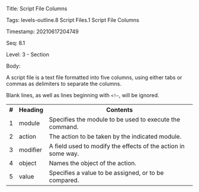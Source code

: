Title:  Script File Columns

Tags:   levels-outline.8 Script Files.1 Script File Columns

Timestamp: 20210617204749

Seq:    8.1

Level:  3 - Section

Body: 

A script file is a text file formatted into five columns, using either tabs or commas as delimiters to separate the columns. 

Blank lines, as well as lines beginning with `<!—`, will be ignored.

<table>
<tr><th>#</th><th>Heading</th><th>Contents</th></tr>
<tr><td>1</td><td>module</td><td>Specifies the module to be used to execute the command. 
</td></tr>
<tr><td>2</td><td>action</td><td>The action to be taken by the indicated module. 
</td></tr>
<tr><td>3</td><td>modifier</td><td>A field used to modify the effects of the action in some way. 
</td></tr>
<tr><td>4</td><td>object</td><td>Names the object of the action. 
</td></tr>
<tr><td>5</td><td>value</td><td>Specifies a value to be assigned, or to be compared. 
</td></tr>
</table>
